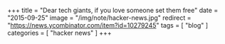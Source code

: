 +++
title = "Dear tech giants, if you love someone set them free"
date = "2015-09-25"
image = "/img/note/hacker-news.jpg"
redirect = "https://news.ycombinator.com/item?id=10279245"
tags = [ "blog" ]
categories = [ "hacker news" ]
+++


